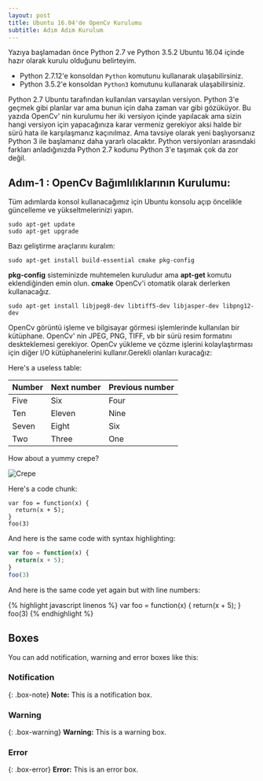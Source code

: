 ```yaml
---
layout: post
title: Ubuntu 16.04'de OpenCv Kurulumu
subtitle: Adım Adım Kurulum
---
```


Yazıya başlamadan önce Python 2.7 ve Python 3.5.2 Ubuntu 16.04 içinde hazır olarak kurulu olduğunu belirteyim.  
* Python 2.7.12'e konsoldan `Python` komutunu kullanarak ulaşabilirsiniz.  
* Python 3.5.2'e konsoldan `Python3` komutunu kullanarak ulaşabilirsiniz.

Python 2.7 Ubuntu tarafından kullanılan varsayılan versiyon. Python 3'e geçmek gibi planlar var ama bunun için daha zaman var gibi gözüküyor. Bu yazıda OpenCv' nin kurulumu her iki versiyon içinde yapılacak ama sizin hangi versiyon için yapacağınıza karar vermeniz gerekiyor aksi halde bir sürü hata ile karşılaşmanız kaçınılmaz. Ama tavsiye olarak yeni başlıyorsanız Python 3 ile başlamanız daha yararlı olacaktır.  Python versiyonları arasındaki farkları anladığınızda Python 2.7 kodunu Python 3'e taşımak çok da zor değil.

## Adım-1 : OpenCv Bağımlılıklarının Kurulumu:  
Tüm adımlarda konsol kullanacağımız için Ubuntu konsolu açıp öncelikle güncelleme ve  yükseltmelerinizi yapın.  
~~~
sudo apt-get update 
sudo apt-get upgrade
~~~
Bazı geliştirme araçlarını kuralım:
~~~
sudo apt-get install build-essential cmake pkg-config
~~~
**pkg-config**  sisteminizde muhtemelen kuruludur ama  **apt-get**  komutu eklendiğinden emin olun. **cmake**  OpenCv'i otomatik olarak derlerken kullanacağız. 
~~~
sudo apt-get install libjpeg8-dev libtiff5-dev libjasper-dev libpng12-dev
~~~
OpenCv görüntü işleme ve bilgisayar görmesi işlemlerinde kullanılan bir kütüphane. OpenCv' nin JPEG, PNG, TIFF, vb bir sürü resim formatını deskteklemesi gerekiyor.  OpenCv yükleme ve çözme işlerini kolaylaştırması için diğer I/O kütüphanelerini kullanır.Gerekli olanları kuracağız:


Here's a useless table:

| Number | Next number | Previous number |
| :------ |:--- | :--- |
| Five | Six | Four |
| Ten | Eleven | Nine |
| Seven | Eight | Six |
| Two | Three | One |


How about a yummy crepe?

![Crepe](http://s3-media3.fl.yelpcdn.com/bphoto/cQ1Yoa75m2yUFFbY2xwuqw/348s.jpg)

Here's a code chunk:

~~~
var foo = function(x) {
  return(x + 5);
}
foo(3)
~~~

And here is the same code with syntax highlighting:

```javascript
var foo = function(x) {
  return(x + 5);
}
foo(3)
```

And here is the same code yet again but with line numbers:

{% highlight javascript linenos %}
var foo = function(x) {
  return(x + 5);
}
foo(3)
{% endhighlight %}

## Boxes
You can add notification, warning and error boxes like this:

### Notification

{: .box-note}
**Note:** This is a notification box.

### Warning

{: .box-warning}
**Warning:** This is a warning box.

### Error

{: .box-error}
**Error:** This is an error box.
